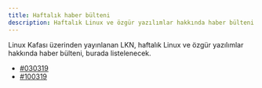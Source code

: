 ```yaml
---
title: Haftalık haber bülteni
description: Haftalık Linux ve özgür yazılımlar hakkında haber bülteni
---
```


Linux Kafası üzerinden yayınlanan LKN, haftalık Linux ve özgür yazılımlar
hakkında haber bülteni, burada listelenecek.

* [#030319](/newsletters/2019-03-03)
* [#100319](/newsletters/2019-03-10)
